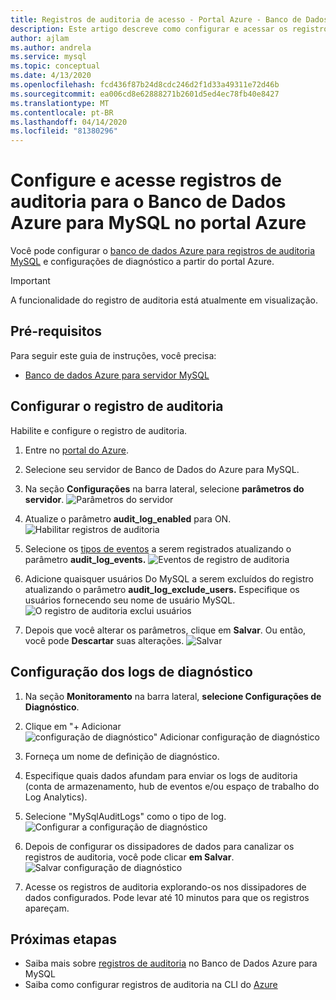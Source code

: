 ```yaml
---
title: Registros de auditoria de acesso - Portal Azure - Banco de Dados Azure para MySQL
description: Este artigo descreve como configurar e acessar os registros de auditoria no Banco de Dados Azure para MySQL a partir do portal Azure.
author: ajlam
ms.author: andrela
ms.service: mysql
ms.topic: conceptual
ms.date: 4/13/2020
ms.openlocfilehash: fcd436f87b24d8cdc246d2f1d33a49311e72d46b
ms.sourcegitcommit: ea006cd8e62888271b2601d5ed4ec78fb40e8427
ms.translationtype: MT
ms.contentlocale: pt-BR
ms.lasthandoff: 04/14/2020
ms.locfileid: "81380296"
---
```

# <a name="configure-and-access-audit-logs-for-azure-database-for-mysql-in-the-azure-portal"></a>Configure e acesse registros de auditoria para o Banco de Dados Azure para MySQL no portal Azure

Você pode configurar o [banco de dados Azure para registros de auditoria MySQL](concepts-audit-logs.md) e configurações de diagnóstico a partir do portal Azure.

> [!IMPORTANT]
> A funcionalidade do registro de auditoria está atualmente em visualização.

## <a name="prerequisites"></a>Pré-requisitos

Para seguir este guia de instruções, você precisa:

- [Banco de dados Azure para servidor MySQL](quickstart-create-mysql-server-database-using-azure-portal.md)

## <a name="configure-audit-logging"></a>Configurar o registro de auditoria

Habilite e configure o registro de auditoria.

1. Entre no [portal do Azure](https://portal.azure.com/).

1. Selecione seu servidor de Banco de Dados do Azure para MySQL.

1. Na seção **Configurações** na barra lateral, selecione **parâmetros do servidor**.
    ![Parâmetros do servidor](./media/howto-configure-audit-logs-portal/server-parameters.png)

1. Atualize o parâmetro **audit_log_enabled** para ON.
    ![Habilitar registros de auditoria](./media/howto-configure-audit-logs-portal/audit-log-enabled.png)

1. Selecione os [tipos de eventos](concepts-audit-logs.md#configure-audit-logging) a serem registrados atualizando o parâmetro **audit_log_events.**
    ![Eventos de registro de auditoria](./media/howto-configure-audit-logs-portal/audit-log-events.png)

1. Adicione quaisquer usuários Do MySQL a serem excluídos do registro atualizando o parâmetro **audit_log_exclude_users.** Especifique os usuários fornecendo seu nome de usuário MySQL.
    ![O registro de auditoria exclui usuários](./media/howto-configure-audit-logs-portal/audit-log-exclude-users.png)

1. Depois que você alterar os parâmetros, clique em **Salvar**. Ou então, você pode **Descartar** suas alterações.
    ![Salvar](./media/howto-configure-audit-logs-portal/save-parameters.png)

## <a name="set-up-diagnostic-logs"></a>Configuração dos logs de diagnóstico

1. Na seção **Monitoramento** na barra lateral, **selecione Configurações de Diagnóstico**.

1. Clique em "+ Adicionar ![configuração de diagnóstico" Adicionar configuração de diagnóstico](./media/howto-configure-audit-logs-portal/add-diagnostic-setting.png)

1. Forneça um nome de definição de diagnóstico.

1. Especifique quais dados afundam para enviar os logs de auditoria (conta de armazenamento, hub de eventos e/ou espaço de trabalho do Log Analytics).

1. Selecione "MySqlAuditLogs" como o tipo de log.
![Configurar a configuração de diagnóstico](./media/howto-configure-audit-logs-portal/configure-diagnostic-setting.png)

1. Depois de configurar os dissipadores de dados para canalizar os registros de auditoria, você pode clicar **em Salvar**.
![Salvar configuração de diagnóstico](./media/howto-configure-audit-logs-portal/save-diagnostic-setting.png)

1. Acesse os registros de auditoria explorando-os nos dissipadores de dados configurados. Pode levar até 10 minutos para que os registros apareçam.

## <a name="next-steps"></a>Próximas etapas

- Saiba mais sobre [registros de auditoria](concepts-audit-logs.md) no Banco de Dados Azure para MySQL
- Saiba como configurar registros de auditoria na CLI do [Azure](howto-configure-audit-logs-cli.md)
